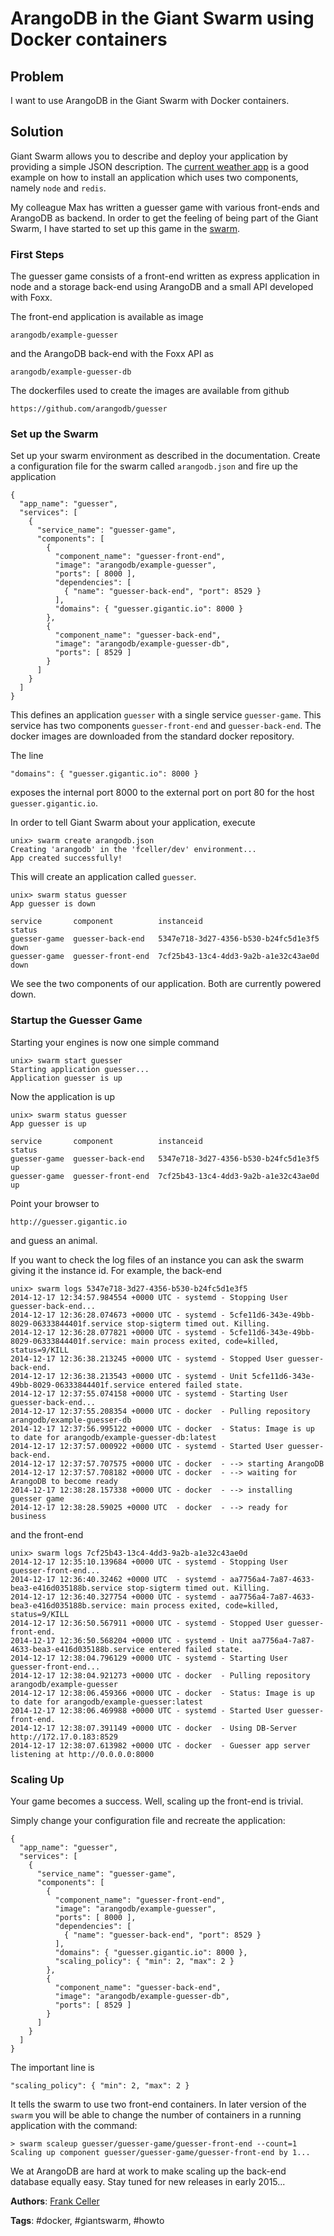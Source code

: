 ArangoDB in the Giant Swarm using Docker containers
===================================================

Problem
-------

I want to use ArangoDB in the Giant Swarm with Docker containers.

Solution
--------

Giant Swarm allows you to describe and deploy your application by providing a simple JSON
description. The
[current weather app](https://docs.giantswarm.io/guides/your-first-service/nodejs/) is a good
example on how to install an application which uses two components, namely `node` and `redis`.

My colleague Max has written a guesser game with various front-ends and ArangoDB as
backend. In order to get the feeling of being part of the Giant Swarm, I have started to
set up this game in the [swarm](https://giantswarm.io).

### First Steps

The guesser game consists of a front-end written as express application in node and a
storage back-end using ArangoDB and a small API developed with Foxx.

The front-end application is available as image

    arangodb/example-guesser

and the ArangoDB back-end with the Foxx API as

    arangodb/example-guesser-db

The dockerfiles used to create the images are available from github

    https://github.com/arangodb/guesser

### Set up the Swarm

Set up your swarm environment as described in the documentation. Create a configuration
file for the swarm called `arangodb.json` and fire up the application

    {
      "app_name": "guesser",
      "services": [
        {
          "service_name": "guesser-game",
          "components": [
            {
              "component_name": "guesser-front-end",
              "image": "arangodb/example-guesser",
              "ports": [ 8000 ],
              "dependencies": [
                { "name": "guesser-back-end", "port": 8529 }
              ],
              "domains": { "guesser.gigantic.io": 8000 }
            },
            {
              "component_name": "guesser-back-end",
              "image": "arangodb/example-guesser-db",
              "ports": [ 8529 ]
            }
          ]
        }
      ]
    }

This defines an application `guesser` with a single service `guesser-game`. This
service has two components `guesser-front-end` and `guesser-back-end`. The
docker images are downloaded from the standard docker repository.

The line

    "domains": { "guesser.gigantic.io": 8000 }

exposes the internal port 8000 to the external port on port 80 for the host
`guesser.gigantic.io`.

In order to tell Giant Swarm about your application, execute

    unix> swarm create arangodb.json 
    Creating 'arangodb' in the 'fceller/dev' environment...
    App created successfully!    

This will create an application called `guesser`.

    unix> swarm status guesser
    App guesser is down

    service       component          instanceid                            status
    guesser-game  guesser-back-end   5347e718-3d27-4356-b530-b24fc5d1e3f5  down
    guesser-game  guesser-front-end  7cf25b43-13c4-4dd3-9a2b-a1e32c43ae0d  down

We see the two components of our application. Both are currently powered down.

### Startup the Guesser Game

Starting your engines is now one simple command

    unix> swarm start guesser
    Starting application guesser...
    Application guesser is up

Now the application is up
    
    unix> swarm status guesser
    App guesser is up

    service       component          instanceid                            status
    guesser-game  guesser-back-end   5347e718-3d27-4356-b530-b24fc5d1e3f5  up
    guesser-game  guesser-front-end  7cf25b43-13c4-4dd3-9a2b-a1e32c43ae0d  up

Point your browser to

    http://guesser.gigantic.io

and guess an animal.

If you want to check the log files of an instance you can ask the swarm giving it the
instance id. For example, the back-end 

    unix> swarm logs 5347e718-3d27-4356-b530-b24fc5d1e3f5
    2014-12-17 12:34:57.984554 +0000 UTC - systemd - Stopping User guesser-back-end...
    2014-12-17 12:36:28.074673 +0000 UTC - systemd - 5cfe11d6-343e-49bb-8029-06333844401f.service stop-sigterm timed out. Killing.
    2014-12-17 12:36:28.077821 +0000 UTC - systemd - 5cfe11d6-343e-49bb-8029-06333844401f.service: main process exited, code=killed, status=9/KILL
    2014-12-17 12:36:38.213245 +0000 UTC - systemd - Stopped User guesser-back-end.
    2014-12-17 12:36:38.213543 +0000 UTC - systemd - Unit 5cfe11d6-343e-49bb-8029-06333844401f.service entered failed state.
    2014-12-17 12:37:55.074158 +0000 UTC - systemd - Starting User guesser-back-end...
    2014-12-17 12:37:55.208354 +0000 UTC - docker  - Pulling repository arangodb/example-guesser-db
    2014-12-17 12:37:56.995122 +0000 UTC - docker  - Status: Image is up to date for arangodb/example-guesser-db:latest
    2014-12-17 12:37:57.000922 +0000 UTC - systemd - Started User guesser-back-end.
    2014-12-17 12:37:57.707575 +0000 UTC - docker  - --> starting ArangoDB
    2014-12-17 12:37:57.708182 +0000 UTC - docker  - --> waiting for ArangoDB to become ready
    2014-12-17 12:38:28.157338 +0000 UTC - docker  - --> installing guesser game
    2014-12-17 12:38:28.59025 +0000 UTC  - docker  - --> ready for business

and the front-end

    unix> swarm logs 7cf25b43-13c4-4dd3-9a2b-a1e32c43ae0d
    2014-12-17 12:35:10.139684 +0000 UTC - systemd - Stopping User guesser-front-end...
    2014-12-17 12:36:40.32462 +0000 UTC  - systemd - aa7756a4-7a87-4633-bea3-e416d035188b.service stop-sigterm timed out. Killing.
    2014-12-17 12:36:40.327754 +0000 UTC - systemd - aa7756a4-7a87-4633-bea3-e416d035188b.service: main process exited, code=killed, status=9/KILL
    2014-12-17 12:36:50.567911 +0000 UTC - systemd - Stopped User guesser-front-end.
    2014-12-17 12:36:50.568204 +0000 UTC - systemd - Unit aa7756a4-7a87-4633-bea3-e416d035188b.service entered failed state.
    2014-12-17 12:38:04.796129 +0000 UTC - systemd - Starting User guesser-front-end...
    2014-12-17 12:38:04.921273 +0000 UTC - docker  - Pulling repository arangodb/example-guesser
    2014-12-17 12:38:06.459366 +0000 UTC - docker  - Status: Image is up to date for arangodb/example-guesser:latest
    2014-12-17 12:38:06.469988 +0000 UTC - systemd - Started User guesser-front-end.
    2014-12-17 12:38:07.391149 +0000 UTC - docker  - Using DB-Server http://172.17.0.183:8529
    2014-12-17 12:38:07.613982 +0000 UTC - docker  - Guesser app server listening at http://0.0.0.0:8000

### Scaling Up

Your game becomes a success. Well, scaling up the front-end is trivial.

Simply change your configuration file and recreate the application:

    {
      "app_name": "guesser",
      "services": [
        {
          "service_name": "guesser-game",
          "components": [
            {
              "component_name": "guesser-front-end",
              "image": "arangodb/example-guesser",
              "ports": [ 8000 ],
              "dependencies": [
                { "name": "guesser-back-end", "port": 8529 }
              ],
              "domains": { "guesser.gigantic.io": 8000 },
              "scaling_policy": { "min": 2, "max": 2 }
            },
            {
              "component_name": "guesser-back-end",
              "image": "arangodb/example-guesser-db",
              "ports": [ 8529 ]
            }
          ]
        }
      ]
    }

The important line is

    "scaling_policy": { "min": 2, "max": 2 }
    
It tells the swarm to use two front-end containers. In later version of the `swarm` you will be able to change the number of containers in a running application with the command:

    > swarm scaleup guesser/guesser-game/guesser-front-end --count=1
    Scaling up component guesser/guesser-game/guesser-front-end by 1...

We at ArangoDB are hard at work to make scaling up the back-end database equally easy. Stay tuned for new releases in early 2015... 

**Authors**: [Frank Celler](https://github.com/fceller)

**Tags**: #docker, #giantswarm, #howto
